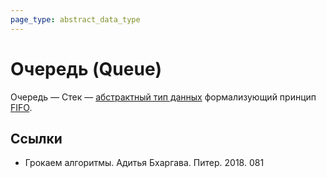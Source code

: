 ```yaml
---
page_type: abstract_data_type
---
```


# Очередь (Queue)

Очередь — Стек — [абстрактный тип данных](20221023123217.md) формализующий принцип [FIFO](20221022214248.md).

## Ссылки

- Грокаем алгоритмы. Адитья Бхаргава. Питер. 2018. 081
